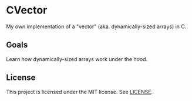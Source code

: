 # CVector

My own implementation of a "vector" (aka. dynamically-sized arrays) in C.

## Goals

Learn how dynamically-sized arrays work under the hood.

## License

This project is licensed under the MIT license. See [LICENSE](LICENSE).
